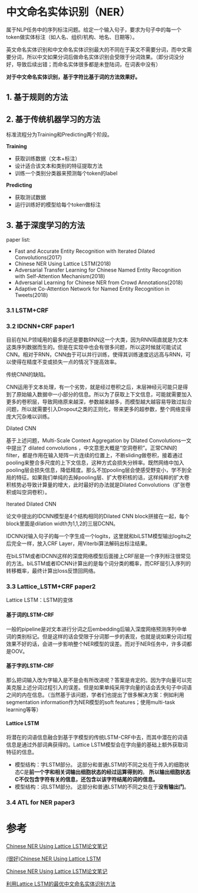 # 中文命名实体识别（NER）

属于NLP任务中的序列标注问题。给定一个输入句子，要求为句子中的每一个token做实体标注（如人名、组织/机构、地名、日期等）。

英文命名实体识别和中文命名实体识别最大的不同在于英文不需要分词，而中文需要分词，所以中文如果分词后做命名实体识别会受限于分词效果。（即分词没分好，导致后续出错；而命名实体很多都是未登陆词，在词表中没有）

**对于中文命名实体识别，基于字符比基于词的方法效果好。**

## 1. 基于规则的方法

## 2. 基于传统机器学习的方法

标准流程分为Training和Predicting两个阶段。

**Training**

* 获取训练数据（文本+标注）
* 设计适合该文本和类别的特征提取方法
* 训练一个类别分类器来预测每个token的label

**Predicting**

* 获取测试数据
* 运行训练好的模型给每个token做标注

## 3. 基于深度学习的方法

paper list:

* Fast and Accurate Entity Recognition with Iterated Dilated Convolutions(2017)
* Chinese NER Using Lattice LSTM(2018)
* Adversarial Transfer Learning for Chinese Named Entity Recognition with Self-Attention Mechanism(2018)
* Adversarial Learning for Chinese NER from Crowd Annotations(2018)
* Adaptive Co-Attention Network for Named Entity Recognition in Tweets(2018)

### 3.1 LSTM+CRF

### 3.2 IDCNN+CRF paper1

目前在NLP领域用的最多的还是要数RNN这一个大类，因为RNN简直就是为文本这类序列数据而生的。但是在实现中也会有很多问题，所以这时候就可能试试CNN。相对于RNN，CNN由于可以并行训练，使得其训练速度远远高与RNN，可以使得在精度不变或损失一点的情况下提高效率。

传统CNN的缺陷。

CNN运用于文本处理，有一个劣势，就是经过卷积之后，末层神经元可能只是得到了原始输入数据中一小部分的信息。所以为了获取上下文信息，可能就需要加入更多的卷积层，导致网络原来越深，参数越来越多，而模型越大越容易导致过拟合问题，所以就需要引入Dropout之类的正则化，带来更多的超参数，整个网络变得庞大冗杂难以训练。

Dilated CNN

基于上述问题，Multi-Scale Context Aggregation by Dilated Convolutions一文中提出了 dilated convolutions ，中文意思大概是“空洞卷积”。正常CNN的filter，都是作用在输入矩阵一片连续的位置上，不断sliding做卷积，接着通过pooling来整合多尺度的上下文信息，这种方式会损失分辨率。既然网络中加入pooling层会损失信息，降低精度。那么不加pooling层会使感受野变小，学不到全局的特征。如果我们单纯的去掉pooling层、扩大卷积核的话，这样纯粹的扩大卷积核势必导致计算量的增大，此时最好的办法就是Dilated Convolutions（扩张卷积或叫空洞卷积）。

Iterated Dilated CNN

论文中提出的IDCNN模型是4个结构相同的Dilated CNN block拼接在一起，每个block里面是dilation width为1,1,2的三层DCNN。

IDCNN对输入句子的每一个字生成一个logits，这里就和biLSTM模型输出logits之后完全一样，放入CRF Layer，用Viterbi算法解码出标注结果。

在biLSTM或者IDCNN这样的深度网络模型后面接上CRF层是一个序列标注很常见的方法。biLSTM或者IDCNN计算出的是每个词分类的概率，而CRF层引入序列的转移概率，最终计算出loss反馈回网络。

### 3.3 Lattice\_LSTM+CRF paper2

Lattice LSTM：LSTM的变体

#### 基于词的LSTM-CRF

一般的pipeline是对文本进行分词之后embedding后输入深度网络预测序列中单词的类别标记。但是这样的话会受限于分词那一步的表现，也就是说如果分词过程效果不好的话，会进一步影响整个NER模型的误差。而对于NER任务中，许多词都是OOV。

#### 基于字的LSTM-CRF

那么把词输入改为字输入是不是会有所改进呢？答案是肯定的。因为字向量可以完美克服上述分词过程引入的误差。但是如果单纯采用字向量的话会丢失句子中词语之间的内在信息。（当然基于该问题，学者们也提出了很多解决方案：例如利用segmentation information作为NER模型的soft features；使用multi-task learning等等）

#### Lattice LSTM

将潜在的词语信息融合到基于字模型的传统LSTM-CRF中去，而其中潜在的词语信息是通过外部词典获得的。Lattice LSTM模型会在字向量的基础上额外获取词特征的信息。

* 模型结构：字LSTM部分。
  这部分和普通LSTM的不同之处在于传入的细胞状态C是**前一个字和相关词输出细胞状态的经过运算得到的**。
  **所以输出细胞状态C不仅包含字符有关的信息，还包含以该字符结尾的词的信息。**
* 模型结构：词LSTM部分。
  这部分和普通LSTM的不同之处在于**没有输出门**。

### 3.4 ATL for NER paper3

# 参考

[Chinese NER Using Lattice LSTM论文笔记](https://www.jianshu.com/p/cdd2061f057b)

[(很好)Chinese NER Using Lattice LSTM](https://blog.csdn.net/sinat_18665801/article/details/90578208)

[Chinese NER Using Lattice LSTM论文笔记](https://www.jianshu.com/p/cdd2061f057b)

[利用Lattice LSTM的最优中文命名实体识别方法](http://baijiahao.baidu.com/s?id=1604786068701856320&wfr=spider&for=pc)

